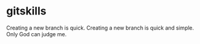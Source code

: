 # gitskills
Creating a new branch is quick.
Creating a new branch is quick and simple.
Only God can judge me.
